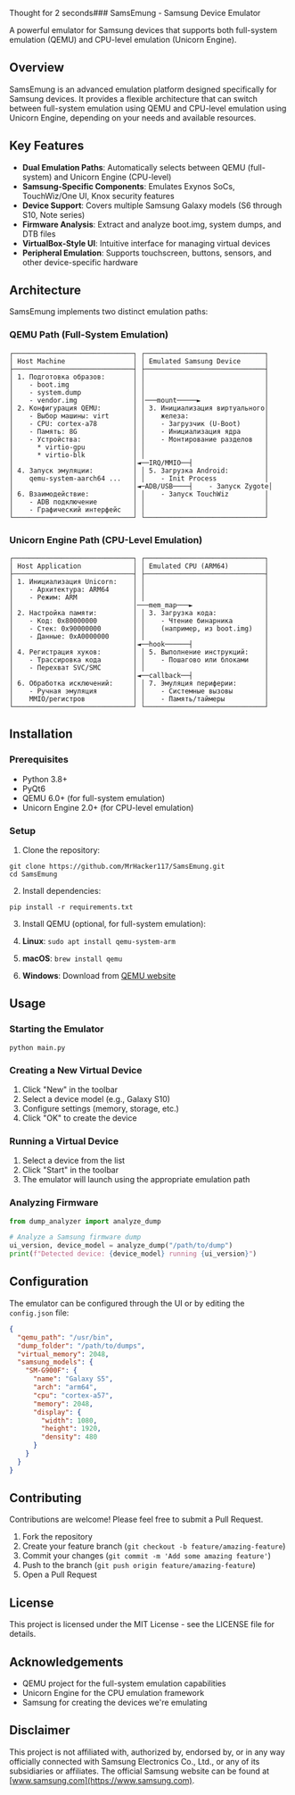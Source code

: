 Thought for 2 seconds### SamsEmung - Samsung Device Emulator

A powerful emulator for Samsung devices that supports both full-system emulation (QEMU) and CPU-level emulation (Unicorn Engine).





## Overview

SamsEmung is an advanced emulation platform designed specifically for Samsung devices. It provides a flexible architecture that can switch between full-system emulation using QEMU and CPU-level emulation using Unicorn Engine, depending on your needs and available resources.

## Key Features

- **Dual Emulation Paths**: Automatically selects between QEMU (full-system) and Unicorn Engine (CPU-level)
- **Samsung-Specific Components**: Emulates Exynos SoCs, TouchWiz/One UI, Knox security features
- **Device Support**: Covers multiple Samsung Galaxy models (S6 through S10, Note series)
- **Firmware Analysis**: Extract and analyze boot.img, system dumps, and DTB files
- **VirtualBox-Style UI**: Intuitive interface for managing virtual devices
- **Peripheral Emulation**: Supports touchscreen, buttons, sensors, and other device-specific hardware


## Architecture

SamsEmung implements two distinct emulation paths:

### QEMU Path (Full-System Emulation)

```plaintext
┌──────────────────────────────┐ ┌──────────────────────────────┐
│ Host Machine                 │ │ Emulated Samsung Device      │
├──────────────────────────────┤ ├──────────────────────────────┤
│ 1. Подготовка образов:       │ │                              │
│    - boot.img                │ │                              │
│    - system.dump             │ │                              │
│    - vendor.img              │ │───mount─────►                │
│ 2. Конфигурация QEMU:        │ │ 3. Инициализация виртуального│
│    - Выбор машины: virt      │ │    железа:                   │
│    - CPU: cortex-a78         │ │    - Загрузчик (U-Boot)      │
│    - Память: 8G              │ │    - Инициализация ядра      │
│    - Устройства:             │ │    - Монтирование разделов   │
│      * virtio-gpu            │ │                              │
│      * virtio-blk            │ │                              │
│                              │◄──IRQ/MMIO──┤                  │
│ 4. Запуск эмуляции:          │ │ 5. Загрузка Android:         │
│    qemu-system-aarch64 ...   │ │    - Init Process            │
│                              │◄─ADB/USB────┤    - Запуск Zygote│
│ 6. Взаимодействие:           │ │    - Запуск TouchWiz         │
│    - ADB подключение         │ │                              │
│    - Графический интерфейс   │ │                              │
└──────────────────────────────┘ └──────────────────────────────┘
```

### Unicorn Engine Path (CPU-Level Emulation)

```plaintext
┌──────────────────────────────┐ ┌──────────────────────────────┐
│ Host Application             │ │ Emulated CPU (ARM64)         │
├──────────────────────────────┤ ├──────────────────────────────┤
│ 1. Инициализация Unicorn:    │ │                              │
│    - Архитектура: ARM64      │ │                              │
│    - Режим: ARM              │ │                              │
│                              │───mem_map───►                  │
│ 2. Настройка памяти:         │ │ 3. Загрузка кода:            │
│    - Код: 0x80000000         │ │    - Чтение бинарника        │
│    - Стек: 0x90000000        │ │    (например, из boot.img)   │
│    - Данные: 0xA0000000      │ │                              │
│                              │◄──hook──────┤                  │
│ 4. Регистрация хуков:        │ │ 5. Выполнение инструкций:    │
│    - Трассировка кода        │ │    - Пошагово или блоками    │
│    - Перехват SVC/SMC        │ │                              │
│                              │◄──callback──┤                  │
│ 6. Обработка исключений:     │ │ 7. Эмуляция периферии:       │
│    - Ручная эмуляция         │ │    - Системные вызовы        │
│    MMIO/регистров            │ │    - Память/таймеры          │
└──────────────────────────────┘ └──────────────────────────────┘
```

## Installation

### Prerequisites

- Python 3.8+
- PyQt6
- QEMU 6.0+ (for full-system emulation)
- Unicorn Engine 2.0+ (for CPU-level emulation)


### Setup

1. Clone the repository:

```shellscript
git clone https://github.com/MrHacker117/SamsEmung.git
cd SamsEmung
```


2. Install dependencies:

```shellscript
pip install -r requirements.txt
```


3. Install QEMU (optional, for full-system emulation):

1. **Linux**: `sudo apt install qemu-system-arm`
2. **macOS**: `brew install qemu`
3. **Windows**: Download from [QEMU website](https://www.qemu.org/download/)





## Usage

### Starting the Emulator

```shellscript
python main.py
```

### Creating a New Virtual Device

1. Click "New" in the toolbar
2. Select a device model (e.g., Galaxy S10)
3. Configure settings (memory, storage, etc.)
4. Click "OK" to create the device


### Running a Virtual Device

1. Select a device from the list
2. Click "Start" in the toolbar
3. The emulator will launch using the appropriate emulation path


### Analyzing Firmware

```python
from dump_analyzer import analyze_dump

# Analyze a Samsung firmware dump
ui_version, device_model = analyze_dump("/path/to/dump")
print(f"Detected device: {device_model} running {ui_version}")
```

## Configuration

The emulator can be configured through the UI or by editing the `config.json` file:

```json
{
  "qemu_path": "/usr/bin",
  "dump_folder": "/path/to/dumps",
  "virtual_memory": 2048,
  "samsung_models": {
    "SM-G900F": {
      "name": "Galaxy S5",
      "arch": "arm64",
      "cpu": "cortex-a57",
      "memory": 2048,
      "display": {
        "width": 1080,
        "height": 1920,
        "density": 480
      }
    }
  }
}
```

## Contributing

Contributions are welcome! Please feel free to submit a Pull Request.

1. Fork the repository
2. Create your feature branch (`git checkout -b feature/amazing-feature`)
3. Commit your changes (`git commit -m 'Add some amazing feature'`)
4. Push to the branch (`git push origin feature/amazing-feature`)
5. Open a Pull Request


## License

This project is licensed under the MIT License - see the LICENSE file for details.

## Acknowledgements

- QEMU project for the full-system emulation capabilities
- Unicorn Engine for the CPU emulation framework
- Samsung for creating the devices we're emulating


## Disclaimer

This project is not affiliated with, authorized by, endorsed by, or in any way officially connected with Samsung Electronics Co., Ltd., or any of its subsidiaries or affiliates. The official Samsung website can be found at [www.samsung.com](https://www.samsung.com).
